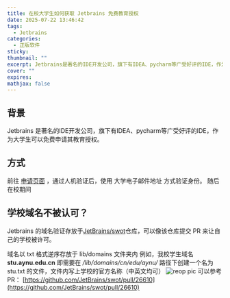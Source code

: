 ```yaml
---
title: 在校大学生如何获取 Jetbrains 免费教育授权
date: 2025-07-22 13:46:42
tags:
  - Jetbrains
categories:
  - 正版软件
sticky: 
thumbnail: ""
excerpt: Jetbrains是著名的IDE开发公司，旗下有IDEA、pycharm等广受好评的IDE，作为大学生可以免费申请其授权。
cover: ""
expires: 
mathjax: false
---
```

## 背景
Jetbrains 是著名的IDE开发公司，旗下有IDEA、pycharm等广受好评的IDE，作为大学生可以免费申请其教育授权。
## 方式

前往 [申请页面](https://www.jetbrains.com/shop/eform/students) ，通过人机验证后，使用 大学电子邮件地址 方式验证身份。
随后在校期间

## 学校域名不被认可？

Jetbrains 的域名验证存放于[JetBrains/swot](https://github.com/JetBrains/swot)仓库，可以像该仓库提交 PR 来让自己的学校被许可。

域名以 txt 格式逆序存放于 lib/domains 文件夹内
例如，我校学生域名 **stu.aynu.edu.cn** 即需要在 */lib/domains/cn/edu/aynu/* 路径下创建一个名为 stu.txt 的文件，文件内写上学校的官方名称（中英文均可）
![reop pic](https://img0.parksi.top/ShareX/2025/07/chrome_odea8vos9u.webp)
可以参考 PR： [https://github.com/JetBrains/swot/pull/26610](https://github.com/JetBrains/swot/pull/26610)
